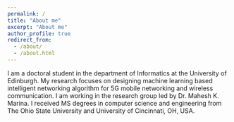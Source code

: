 ```yaml
---
permalink: /
title: "About me"
excerpt: "About me"
author_profile: true
redirect_from: 
  - /about/
  - /about.html
---
```


I am a doctoral student in the department of Informatics at the University of Edinburgh. My research focuses on designing machine learning based intelligent networking algorithm for 5G mobile networking and wireless communication. I am working in the research group led by Dr. Mahesh K. Marina. I received MS degrees in computer science and engineering from The Ohio State University and University of Cincinnati, OH, USA.

